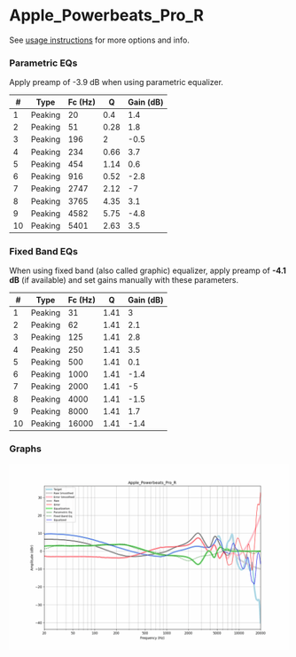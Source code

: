 # Apple_Powerbeats_Pro_R
See [usage instructions](https://github.com/jaakkopasanen/AutoEq#usage) for more options and info.

### Parametric EQs
Apply preamp of -3.9 dB when using parametric equalizer.

|   # | Type    |   Fc (Hz) |    Q |   Gain (dB) |
|-----|---------|-----------|------|-------------|
|   1 | Peaking |        20 | 0.4  |         1.4 |
|   2 | Peaking |        51 | 0.28 |         1.8 |
|   3 | Peaking |       196 | 2    |        -0.5 |
|   4 | Peaking |       234 | 0.66 |         3.7 |
|   5 | Peaking |       454 | 1.14 |         0.6 |
|   6 | Peaking |       916 | 0.52 |        -2.8 |
|   7 | Peaking |      2747 | 2.12 |        -7   |
|   8 | Peaking |      3765 | 4.35 |         3.1 |
|   9 | Peaking |      4582 | 5.75 |        -4.8 |
|  10 | Peaking |      5401 | 2.63 |         3.5 |

### Fixed Band EQs
When using fixed band (also called graphic) equalizer, apply preamp of **-4.1 dB** (if available) and set gains manually with these parameters.

|   # | Type    |   Fc (Hz) |    Q |   Gain (dB) |
|-----|---------|-----------|------|-------------|
|   1 | Peaking |        31 | 1.41 |         3   |
|   2 | Peaking |        62 | 1.41 |         2.1 |
|   3 | Peaking |       125 | 1.41 |         2.8 |
|   4 | Peaking |       250 | 1.41 |         3.5 |
|   5 | Peaking |       500 | 1.41 |         0.1 |
|   6 | Peaking |      1000 | 1.41 |        -1.4 |
|   7 | Peaking |      2000 | 1.41 |        -5   |
|   8 | Peaking |      4000 | 1.41 |        -1.5 |
|   9 | Peaking |      8000 | 1.41 |         1.7 |
|  10 | Peaking |     16000 | 1.41 |        -1.4 |

### Graphs
![](./Apple_Powerbeats_Pro_R.png)

